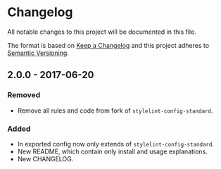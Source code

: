 # Changelog

All notable changes to this project will be documented in this file.

The format is based on [Keep a Changelog](http://keepachangelog.com/)
and this project adheres to [Semantic Versioning](http://semver.org/).

## 2.0.0 - 2017-06-20

### Removed

* Remove all rules and code from fork of `stylelint-config-standard`.

### Added

* In exported config now only extends of `stylelint-config-standard`.
* New README, which contain only install and usage explanations.
* New CHANGELOG.
